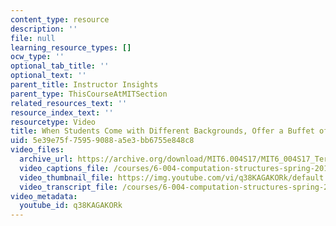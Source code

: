 ```yaml
---
content_type: resource
description: ''
file: null
learning_resource_types: []
ocw_type: ''
optional_tab_title: ''
optional_text: ''
parent_title: Instructor Insights
parent_type: ThisCourseAtMITSection
related_resources_text: ''
resource_index_text: ''
resourcetype: Video
title: When Students Come with Different Backgrounds, Offer a Buffet of Learning Materials
uid: 5e39e75f-7595-9088-a5e3-bb6755e848c8
video_files:
  archive_url: https://archive.org/download/MIT6.004S17/MIT6_004S17_Terman_Interview_300k.mp4
  video_captions_file: /courses/6-004-computation-structures-spring-2017/50ce66d221a85544b1be121e6e3d3ad6_q38KAGAKORk.vtt
  video_thumbnail_file: https://img.youtube.com/vi/q38KAGAKORk/default.jpg
  video_transcript_file: /courses/6-004-computation-structures-spring-2017/98acf20c69047fb463b13457f8519bfe_q38KAGAKORk.pdf
video_metadata:
  youtube_id: q38KAGAKORk
---
```

